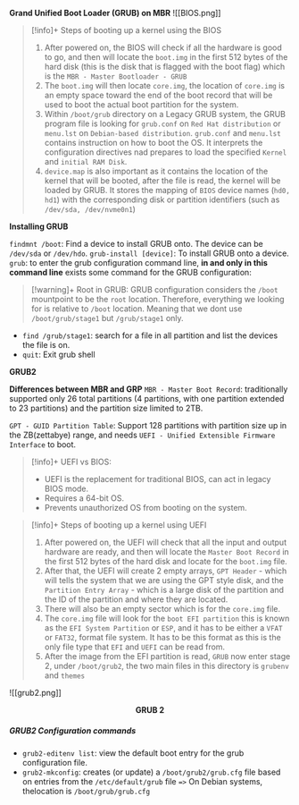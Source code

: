 **Grand Unified Boot Loader (GRUB) on MBR**
![[BIOS.png]]

>[!info]+ Steps of booting up a kernel using the BIOS
>1. After powered on, the BIOS will check if all the hardware is good to go, and then will locate the `boot.img` in the first 512 bytes of the hard disk (this is the disk that is flagged with the boot flag) which is the `MBR - Master Bootloader - GRUB`
>2. The `boot.img` will then locate `core.img`, the location of `core.img` is an empty space toward the end of the boot record that will be used to boot the actual boot partition for the system.
>3. Within `/boot/grub` directory on a Legacy GRUB system, the GRUB program file is looking for `grub.conf` on `Red Hat distribution` or `menu.lst` on `Debian-based distribution`. `grub.conf` and `menu.lst` contains instruction on how to boot the OS. It interprets the configuration directives nad prepares to load the specified `Kernel` and `initial RAM Disk`.
>4. `device.map` is also important as it contains the location of the kernel that will be booted, after the file is read, the kernel will be loaded by GRUB. It stores the mapping of `BIOS` device names (`hd0, hd1`) with the corresponding disk or partition identifiers (such as `/dev/sda, /dev/nvme0n1`)

**Installing GRUB**

`findmnt /boot`: Find a device to install GRUB onto. The device can be `/dev/sda` or `/dev/hdo`.
`grub-install [device]`: To install GRUB onto a device.
`grub`: to enter the grub configuration command line, **in and only in this command line** exists some command for the GRUB configuration:

>[!warning]+ Root in GRUB:
>GRUB configuration considers the `/boot` mountpoint to be the `root` location. Therefore, everything we looking for is relative to `/boot` location. 
>Meaning that we dont use `/boot/grub/stage1` but `/grub/stage1` only.

- `find /grub/stage1`: search for a file in all partition and list the devices the file is on.
- `quit`: Exit grub shell

**GRUB2**

**Differences between MBR and GRP**
`MBR - Master Boot Record`: traditionally supported only 26 total partitions (4 partitions, with one partition extended to 23 partitions) and the partition size limited to 2TB.

`GPT - GUID Partition Table`: Support 128 partitions with partition size up in the ZB(zettabye) range, and needs `UEFI - Unified Extensible Firmware Interface` to boot.

>[!info]+ UEFI vs BIOS:
>+ UEFI is the replacement for traditional BIOS, can act in legacy BIOS mode.
>+ Requires a 64-bit OS.
>+ Prevents unauthorized OS from booting on the system.


>[!info]+ Steps of booting up a kernel using UEFI
>1. After powered on, the UEFI will check that all the input and output hardware are ready, and then will locate the `Master Boot Record` in the first 512 bytes of the hard disk and locate for the `boot.img` file.
>2. After that, the UEFI will create 2 empty arrays, `GPT Header` - which will tells the system that we are using the GPT style disk, and the `Partition Entry Array` - which is a large disk of the partition and the ID of the partition and where they are located.
>3. There will also be an empty sector which is for the `core.img` file.
>4. The `core.img` file will look for the `boot EFI partition` this is known as the `EFI System Partition` or `ESP`, and it has to be either a `VFAT` or `FAT32`, format file system. It has to be this format as this is the only file type that `EFI` and `UEFI` can be read from.
>5. After the image from the EFI partition is read, `GRUB` now enter stage 2, under `/boot/grub2`, the two main files in this directory is `grubenv` and `themes`

![[grub2.png]]
<figcaption style="text-align: center;font-weight: bold;">GRUB 2</figcaption>

##### GRUB2 Configuration commands

+ `grub2-editenv list`: view the default boot entry for the grub configuration file.
+ `grub2-mkconfig`: creates (or update) a `/boot/grub2/grub.cfg` file based on entries from the `/etc/default/grub` file
`=>` On Debian systems, thelocation is `/boot/grub/grub.cfg`

